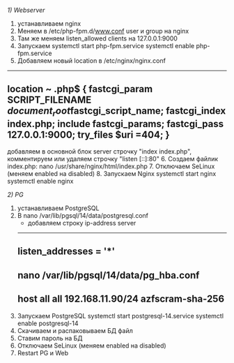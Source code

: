 *1) Webserver*

1. устанавливаем nginx
2. Меняем в /etc/php-fpm.d/www.conf user и group на nginx
3. Там же меняем listen_allowed clients на 127.0.0.1:9000
4. Запускаем 
systemctl start php-fpm.service
systemctl enable php-fpm.service
5. Добавляем новый location в /etc/nginx/nginx.conf 
------------------------------------
location ~ .php$ {
        fastcgi_param SCRIPT_FILENAME $document_root$fastcgi_script_name;
        fastcgi_index index.php;
        include fastcgi_params;
        fastcgi_pass 127.0.0.1:9000;
        try_files $uri =404;
        }
------------------------------------
добавляем в основной блок server строчку "index index.php", комментируем или удаляем строчку "listen  [::]:80"
6. Создаем файлик index.php: nano /usr/share/nginx/html/index.php
7. Отключаем SeLinux (меняем enabled на disabled)
8. Запускаем Nginx 
systemctl start nginx
systemctl enable nginx


*2) PG*
 
1. устанавливаем PostgreSQL
2. В nano /var/lib/pgsql/14/data/postgresql.conf
    - добавляем строку ip-address server
    --------------------------------
    listen_addresses = '*'
    --------------------------------
    nano /var/lib/pgsql/14/data/pg_hba.conf
    --------------------------------
    host    all       all        192.168.11.90/24      azfscram-sha-256
    --------------------------------
4. Запускаем PostgreSQL 
    systemctl start postgresql-14.service 
    systemctl enable postgresql-14
5. Скачиваем и распаковываем БД файл 
6. Ставим пароль на БД
7. Отключаем SeLinux (меняем enabled на disabled)
8. Restart PG и Web

